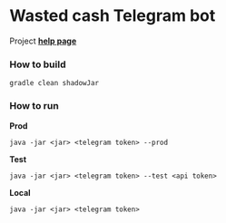 # Wasted cash Telegram bot

Project [**help page**](https://telegra.ph/Wasted-cash-03-11)

### How to build
```
gradle clean shadowJar
```

### How to run

**Prod**
```
java -jar <jar> <telegram token> --prod
```

**Test**
```
java -jar <jar> <telegram token> --test <api token>
```

**Local**
```
java -jar <jar> <telegram token>
```
